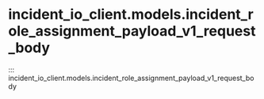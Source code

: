 # incident_io_client.models.incident_role_assignment_payload_v1_request_body

::: incident_io_client.models.incident_role_assignment_payload_v1_request_body
